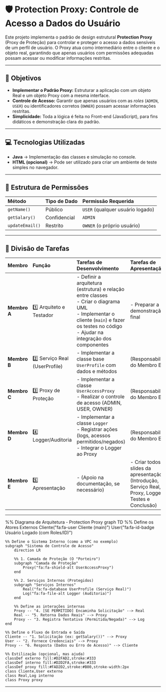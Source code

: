# 🛡️ Protection Proxy: Controle de Acesso a Dados do Usuário

Este projeto implementa o padrão de design estrutural **Protection Proxy** (Proxy de Proteção) para controlar e proteger o acesso a dados sensíveis de um perfil de usuário.
O Proxy atua como intermediário entre o cliente e o objeto real, garantindo que apenas usuários com permissões adequadas possam acessar ou modificar informações restritas.

---

## 🎯 Objetivos

- **Implementar o Padrão Proxy:** Estruturar a aplicação com um objeto Real e um objeto Proxy com a mesma interface.
- **Controle de Acesso:** Garantir que apenas usuários com as *roles* (`ADMIN`, `USER`) ou identificadores corretos (`OWNER`) possam acessar informações restritas.
- **Simplicidade:** Toda a lógica é feita no Front-end (JavaScript), para fins didáticos e demonstração clara do padrão.

---

## 💻 Tecnologias Utilizadas

- **Java** → Implementação das classes e simulação no console.
- **HTML (opcional)** → Pode ser utilizado para criar um ambiente de teste simples no navegador.

---

## 🧩 Estrutura de Permissões

| Método | Tipo de Dado | Permissão Requerida |
| :--- | :--- | :--- |
| `getName()` | Público | `USER` (qualquer usuário logado) |
| `getSalary()` | Confidencial | `ADMIN` |
| `updateEmail()` | Restrito | `OWNER` (o próprio usuário) |

---

## 🧩 Divisão de Tarefas

| Membro | Função | Tarefas de Desenvolvimento | Tarefas de Apresentação |
| :--- | :--- | :--- | :--- |
| **Membro A** | 1️⃣ Arquiteto e Testador | - Definir a arquitetura (estrutura) e relação entre classes <br>- Criar o diagrama UML <br>- Implementar o cliente (`main`) e fazer os testes no código <br>- Ajudar na integração dos componentes | - Preparar a demonstração final |
| **Membro B** | 2️⃣ Serviço Real (UserProfile) | - Implementar a classe base `UserProfile` com dados e métodos | (Responsabilidade do Membro E) |
| **Membro C** | 3️⃣ Proxy de Proteção | - Implementar a classe `UserAccessProxy` <br>- Realizar o controle de acesso (ADMIN, USER, OWNER) | (Responsabilidade do Membro E) |
| **Membro D** | 4️⃣ Logger/Auditoria | - Implementar a classe `Logger` <br>- Registrar ações (logs, acessos permitidos/negados) <br>- Integrar o Logger ao Proxy | (Responsabilidade do Membro E) |
| **Membro E** | 5️⃣ Apresentação | - (Apoio na documentação, se necessário) | - Criar todos os slides da apresentação (Introdução, Serviço Real, Proxy, Logger, Testes e Conclusão) |

---
%% Diagrama de Arquitetura - Protection Proxy
graph TD
    %% Define os Atores Externos
    Cliente("fa:fa-user Cliente (main)")
    User("fa:fa-id-badge Usuário Logado (com Roles/ID)")

    %% Define o Sistema Interno (como a VPC no exemplo)
    subgraph "Sistema de Controle de Acesso"
        direction LR
        
        %% 1. Camada de Proteção (O "Porteiro")
        subgraph "Camada de Proteção"
            Proxy("fa:fa-shield-alt UserAccessProxy")
        end

        %% 2. Serviços Internos (Protegidos)
        subgraph "Serviços Internos"
            Real("fa:fa-database UserProfile (Serviço Real)")
            Log("fa:fa-file-alt Logger (Auditoria)")
        end
        
        %% Define as interações internas
        Proxy -- "4. [SE PERMITIDO] Encaminha Solicitação" --> Real
        Real -- "5. Retorna Dados Reais" --> Proxy
        Proxy -- "3. Registra Tentativa (Permitida/Negada)" --> Log
    end

    %% Define o Fluxo de Entrada e Saída
    Cliente -- "1. Solicitação (ex: getSalary())" --> Proxy
    User -- "2. Fornece Credenciais" --> Proxy
    Proxy -- "6. Resposta (Dados ou Erro de Acesso)" --> Cliente

    %% Estilização (opcional, mas ajuda)
    classDef externo fill:#D2FAD2,stroke:#333
    classDef interno fill:#D2D2FA,stroke:#333
    classDef proxy fill:#FAD2D2,stroke:#B00,stroke-width:2px
    class Cliente,User externo
    class Real,Log interno
    class Proxy proxy

---
